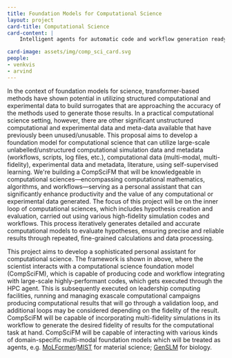 ```yaml
---
title: Foundation Models for Computational Science
layout: project
card-title: Computational Science
card-content: |
    Intelligent agents for automatic code and workflow generation ready for deployment on exascale computational resources

card-image: assets/img/comp_sci_card.svg
people:
- venkvis
- arvind
---
```


In the context of foundation models for science, transformer-based methods have shown potential in utilizing structured computational and experimental data to build surrogates that are approaching the accuracy of the methods used to generate those results. In a practical computational science setting, however, there are other significant unstructured computational and experimental data and meta-data available that have previously been unused/unusable. This proposal aims to develop a foundation model for computational science that can utilize large-scale unlabelled/unstructured computational simulation data and metadata (workflows, scripts, log files, etc.), computational data (multi-modal, multi-fidelity), experimental data and metadata, literature, using self-supervised learning.
We're building a CompSciFM that will be knowledgeable in computational sciences—encompassing computational mathematics, algorithms, and workflows—serving as a personal assistant that can significantly enhance productivity and the value of any computational or experimental data generated.
The focus of this project will be on the inner loop of computational sciences, which includes hypothesis creation and evaluation, carried out using various high-fidelity simulation codes and workflows. This process iteratively generates detailed and accurate computational models to evaluate hypotheses, ensuring precise and reliable results through repeated, fine-grained calculations and data processing.

This project aims to develop a sophisticated personal assistant for computational science.  The framework is shown in above, where the scientist interacts with a computational science foundation model (CompSciFM), which is capable of producing code and workflow integrating with large-scale highly-performant codes, which gets executed through the HPC agent.  This is subsequently executed on leadership computing facilities, running and managing exascale computational campaigns producing computational results that will go through a validation loop, and additional loops may be considered depending on the fidelity of the result. CompSciFM will be capable of incorporating multi-fidelity simulations in its workflow to generate the desired fidelity of results for the computational task at hand.  CompSciFM will be capable of interacting with various kinds of domain-specific multi-modal foundation models which will be treated as agents, e.g. [MoLFormer](https://arxiv.org/abs/2106.09553)/[MIST](./catalyst.md) for material science; [GenSLM](./biology.md) for biology.
